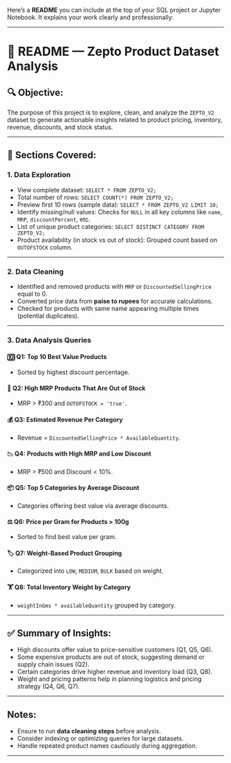 Here’s a **README** you can include at the top of your SQL project or Jupyter Notebook. It explains your work clearly and professionally:

---

# 📘 README — Zepto Product Dataset Analysis

## 🔍 Objective:

The purpose of this project is to explore, clean, and analyze the `ZEPTO_V2` dataset to generate actionable insights related to product pricing, inventory, revenue, discounts, and stock status.

---

## 📁 Sections Covered:

### 1. **Data Exploration**

* View complete dataset:
  `SELECT * FROM ZEPTO_V2;`
* Total number of rows:
  `SELECT COUNT(*) FROM ZEPTO_V2;`
* Preview first 10 rows (sample data):
  `SELECT * FROM ZEPTO_V2 LIMIT 10;`
* Identify missing/null values:
  Checks for `NULL` in all key columns like `name`, `MRP`, `discountPercent`, etc.
* List of unique product categories:
  `SELECT DISTINCT CATEGORY FROM ZEPTO_V2;`
* Product availability (in stock vs out of stock):
  Grouped count based on `OUTOFSTOCK` column.

---

### 2. **Data Cleaning**

* Identified and removed products with `MRP` or `DiscountedSellingPrice` equal to 0.
* Converted price data from **paise to rupees** for accurate calculations.
* Checked for products with same name appearing multiple times (potential duplicates).

---

### 3. **Data Analysis Queries**

#### 🔟 Q1: Top 10 Best Value Products

* Sorted by highest discount percentage.

#### 🛒 Q2: High MRP Products That Are Out of Stock

* MRP > ₹300 and `OUTOFSTOCK = 'true'`.

#### 💰 Q3: Estimated Revenue Per Category

* Revenue = `DiscountedSellingPrice * AvailableQuantity`.

#### 📉 Q4: Products with High MRP and Low Discount

* MRP > ₹500 and Discount < 10%.

#### 📦 Q5: Top 5 Categories by Average Discount

* Categories offering best value via average discounts.

#### ⚖️ Q6: Price per Gram for Products > 100g

* Sorted to find best value per gram.

#### 🏷️ Q7: Weight-Based Product Grouping

* Categorized into `LOW`, `MEDIUM`, `BULK` based on weight.

#### 🏋️ Q8: Total Inventory Weight by Category

* `weightInGms * availableQuantity` grouped by category.

---

## ✅ Summary of Insights:

* High discounts offer value to price-sensitive customers (Q1, Q5, Q6).
* Some expensive products are out of stock, suggesting demand or supply chain issues (Q2).
* Certain categories drive higher revenue and inventory load (Q3, Q8).
* Weight and pricing patterns help in planning logistics and pricing strategy (Q4, Q6, Q7).

---

## Notes:

* Ensure to run **data cleaning steps** before analysis.
* Consider indexing or optimizing queries for large datasets.
* Handle repeated product names cautiously during aggregation.

---







